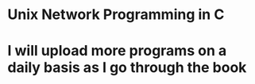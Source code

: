 # Unix Network Programming in C
# I will upload more programs on a daily basis as I go through the book
